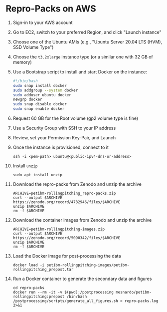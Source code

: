 # Repro-Packs on AWS

1. Sign-in to your AWS account
2. Go to EC2, switch to your preferred Region, and click "Launch instance"
3. Choose one of the Ubuntu AMIs (e.g., "Ubuntu Server 20.04 LTS (HVM), SSD Volume Type")
4. Choose the `t3.2xlarge` instance type (or a similar one with 32 GB of memory)
5. Use a Bootstrap script to install and start Docker on the instance:

   ```bash
   #!/bin/bash
   sudo snap install docker
   sudo addgroup --system docker
   sudo adduser ubuntu docker
   newgrp docker
   sudo snap disable docker
   sudo snap enable docker
   ```

6. Request 60 GB for the Root volume (gp2 volume type is fine)
7. Use a Security Group with SSH to your IP address
8. Review, set your Permission Key-Pair, and Launch
9. Once the instance is provisioned, connect to it

   ```shell
   ssh -i <pem-path> ubuntu@<public-ipv4-dns-or-address>
   ```

10. Install `unzip`

    ```shell
    sudo apt install unzip
    ```

11. Download the repro-packs from Zenodo and unzip the archive

    ```shell
    ARCHIVE=petibm-rollingpitching_repro-packs.zip
    curl --output $ARCHIVE https://zenodo.org/record/4732946/files/$ARCHIVE
    unzip $ARCHIVE
    rm -f $ARCHIVE
    ```

12. Download the container images from Zenodo and unzip the archive

    ```shell
    ARCHIVE=petibm-rollingpitching-images.zip
    curl --output $ARCHIVE https://zenodo.org/record/5090342/files/$ARCHIVE
    unzip $ARCHIVE
    rm -f $ARCHIVE
    ```

13. Load the Docker image for post-processing the data

    ```shell
    docker load -i petibm-rollingpitching-images/petibm-rollingpitching_prepost.tar
    ```

14. Run a Docker container to generate the secondary data and figures

    ```shell
    cd repro-packs
    docker run --rm -it -v $(pwd):/postprocessing mesnardo/petibm-rollingpitching:prepost /bin/bash /postprocessing/scripts/generate_all_figures.sh > repro-packs.log 2>&1
    ```
